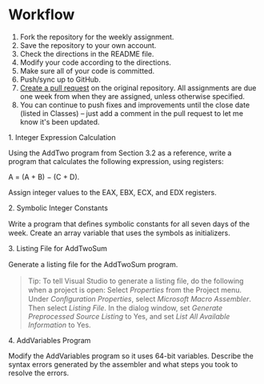 # Workflow

1. Fork the repository for the weekly assignment.
1. Save the repository to your own account.
1. Check the directions in the README file.
1. Modify your code according to the directions.
1. Make sure all of your code is committed.
1. Push/sync up to GitHub.
1. [Create a pull request](https://help.github.com/articles/creating-a-pull-request) on the original repository. All assignments are due one week from when they are assigned, unless otherwise specified.
1. You can continue to push fixes and improvements until the close date (listed in Classes) – just add a comment in the pull request to let me know it's been updated.

1\. Integer Expression Calculation

Using the AddTwo program from Section 3.2 as a reference, write a
program that calculates the following expression, using registers:

A = (A + B) − (C + D).

Assign integer values to the EAX, EBX, ECX, and EDX registers.

2\. Symbolic Integer Constants

Write a program that deﬁnes symbolic constants for all seven days of the
week. Create an array variable that uses the symbols as initializers.

3\. Listing File for AddTwoSum

Generate a listing ﬁle for the AddTwoSum program.
>Tip: To tell Visual Studio to generate a listing ﬁle, do the following when a project is open:
>Select *Properties* from the Project menu. Under *Conﬁguration Properties*, select *Microsoft
>Macro Assembler*. Then select *Listing File*. In the dialog window, set *Generate Preprocessed
>Source Listing* to Yes, and set *List All Available Information* to Yes.

4\. AddVariables Program

Modify the AddVariables program so it uses 64-bit variables. Describe
the syntax errors generated by the assembler and what steps you took to
resolve the errors.
